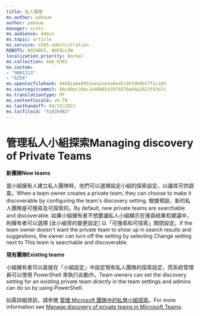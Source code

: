 ```yaml
---
title: 私人團隊
ms.author: pebaum
author: pebaum
manager: scotv
ms.audience: Admin
ms.topic: article
ms.service: o365-administration
ROBOTS: NOINDEX, NOFOLLOW
localization_priority: Normal
ms.collection: Adm_O365
ms.custom:
- "9001223"
- "6258"
ms.openlocfilehash: 84881abe0951eea2ae1e8e45c05fdb0977f1c285
ms.sourcegitcommit: 8bc60ec34bc1e40685e3976576e04a2623f63a7c
ms.translationtype: MT
ms.contentlocale: zh-TW
ms.lasthandoff: 04/15/2021
ms.locfileid: "51835982"
---
```

# <a name="managing-discovery-of-private-teams"></a><span data-ttu-id="d4e57-102">管理私人小組探索</span><span class="sxs-lookup"><span data-stu-id="d4e57-102">Managing discovery of Private Teams</span></span>

<span data-ttu-id="d4e57-103">**新團隊**</span><span class="sxs-lookup"><span data-stu-id="d4e57-103">**New teams**</span></span>

<span data-ttu-id="d4e57-104">當小組擁有人建立私人團隊時，他們可以選擇設定小組的探索設定，以讓其可供調查。</span><span class="sxs-lookup"><span data-stu-id="d4e57-104">When a team owner creates a private team, they can choose to make it discoverable by configuring the team's discovery setting.</span></span> <span data-ttu-id="d4e57-105">根據預設，新的私人團隊是可搜尋及可探索的。</span><span class="sxs-lookup"><span data-stu-id="d4e57-105">By default, new private teams are searchable and discoverable.</span></span> <span data-ttu-id="d4e57-106">如果小組擁有者不想要讓私人小組顯示在搜尋結果和建議中，則擁有者可以選擇 [此小組旁的變更設定] 以「可搜尋和可探索」關閉設定。</span><span class="sxs-lookup"><span data-stu-id="d4e57-106">If the team owner doesn't want the private team to show up in search results and suggestions, the owner can turn off the setting by selecting Change setting next to This team is searchable and discoverable.</span></span>  

<span data-ttu-id="d4e57-107">**現有團隊**</span><span class="sxs-lookup"><span data-stu-id="d4e57-107">**Existing teams**</span></span>

<span data-ttu-id="d4e57-108">小組擁有者可以直接在「小組設定」中設定現有私人團隊的探索設定，而系統管理員可以使用 PowerShell 來執行此動作。</span><span class="sxs-lookup"><span data-stu-id="d4e57-108">Team owners can set the discovery setting for an existing private team directly in the team settings and admins can do so by using PowerShell.</span></span>  

<span data-ttu-id="d4e57-109">如需詳細資訊，請參閱  [管理 Microsoft 團隊中的私營小組探索](https://docs.microsoft.com/microsoftteams/manage-discovery-of-private-teams)。</span><span class="sxs-lookup"><span data-stu-id="d4e57-109">For more information see  [Manage discovery of private teams in Microsoft Teams](https://docs.microsoft.com/microsoftteams/manage-discovery-of-private-teams).</span></span>
